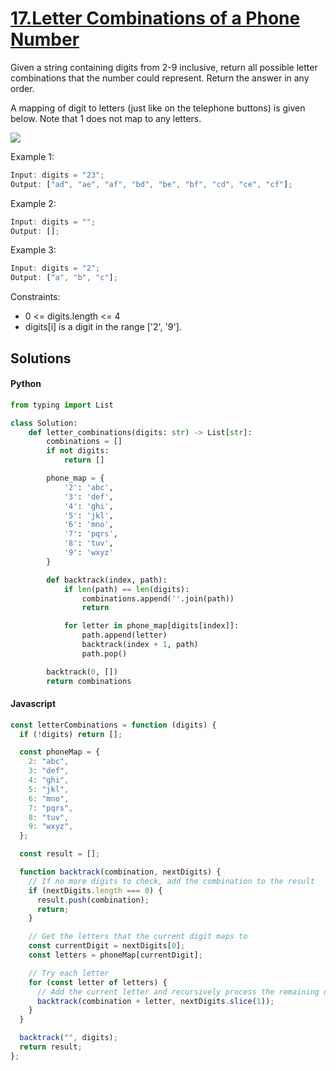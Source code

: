 # [17.Letter Combinations of a Phone Number](https://leetcode.com/problems/letter-combinations-of-a-phone-number)

Given a string containing digits from 2-9 inclusive, return all possible letter combinations that the number could represent. Return the answer in any order.

A mapping of digit to letters (just like on the telephone buttons) is given below. Note that 1 does not map to any letters.

![](https://upload.wikimedia.org/wikipedia/commons/thumb/7/73/Telephone-keypad2.svg/200px-Telephone-keypad2.svg.png)

Example 1:

```js
Input: digits = "23";
Output: ["ad", "ae", "af", "bd", "be", "bf", "cd", "ce", "cf"];
```

Example 2:

```js
Input: digits = "";
Output: [];
```

Example 3:

```js
Input: digits = "2";
Output: ["a", "b", "c"];
```

Constraints:

- 0 <= digits.length <= 4
- digits[i] is a digit in the range ['2', '9'].

## Solutions

#### Python
```python
from typing import List

class Solution:
    def letter_combinations(digits: str) -> List[str]:
        combinations = []
        if not digits:
            return []

        phone_map = {
            '2': 'abc',
            '3': 'def',
            '4': 'ghi',
            '5': 'jkl',
            '6': 'mno',
            '7': 'pqrs',
            '8': 'tuv',
            '9': 'wxyz'
        }

        def backtrack(index, path):
            if len(path) == len(digits):
                combinations.append(''.join(path))
                return

            for letter in phone_map[digits[index]]:
                path.append(letter)
                backtrack(index + 1, path)
                path.pop()

        backtrack(0, [])
        return combinations
```

#### Javascript
```js
const letterCombinations = function (digits) {
  if (!digits) return [];

  const phoneMap = {
    2: "abc",
    3: "def",
    4: "ghi",
    5: "jkl",
    6: "mno",
    7: "pqrs",
    8: "tuv",
    9: "wxyz",
  };

  const result = [];

  function backtrack(combination, nextDigits) {
    // If no more digits to check, add the combination to the result
    if (nextDigits.length === 0) {
      result.push(combination);
      return;
    }

    // Get the letters that the current digit maps to
    const currentDigit = nextDigits[0];
    const letters = phoneMap[currentDigit];

    // Try each letter
    for (const letter of letters) {
      // Add the current letter and recursively process the remaining digits
      backtrack(combination + letter, nextDigits.slice(1));
    }
  }

  backtrack("", digits);
  return result;
};
```
